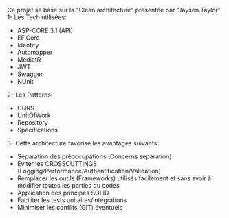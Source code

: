 Ce projet se base sur la "Clean architecture" présentée par "Jayson.Taylor".
1- Les Tech utilisées:
  * ASP-CORE 3.1 (API)
  * EF.Core
  * Identity
  * Automapper
  * MediatR
  * JWT
  * Swagger
  * NUnit

2- Les Patterns:
  * CQRS
  * UnitOfWork
  * Repository
  * Spécifications
 
3- Cette architecture favorise les avantages suivants:
  * Séparation des préoccupations (Concerns separation)
  * Éviter les CROSSCUTTINGS (Logging/Performance/Authentification/Validation)     
  * Remplacer les outils (Frameworks) utilisés facilement et sans avoir à modifier toutes les parties du codes
  * Application des principes SOLID
  * Faciliter les tests unitaires/intégrations
  * Minimiser les conflits (GIT) éventuels
